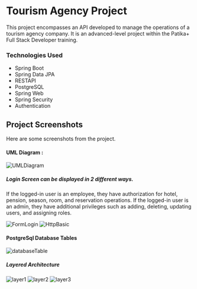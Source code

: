 
# Tourism Agency Project

This project encompasses an API developed to manage the operations of a tourism agency company. It is an advanced-level project within the Patika+ Full Stack Developer training.

### Technologies Used


- Spring Boot
- Spring Data JPA
- RESTAPI
- PostgreSQL
- Spring Web
- Spring Security
- Authentication






## Project Screenshots

Here are some screenshots from the project.

#### UML Diagram :
![UMLDiagram](VetProgram/images/umlDiagram.png)

##### Login Screen can be displayed in 2 different ways.
If the logged-in user is an employee, they have authorization for hotel, pension, season, room, and reservation operations. If the logged-in user is an admin, they have additional privileges such as adding, deleting, updating users, and assigning roles.

![FormLogin](VetProgram/images/swagger1.png)
![HttpBasic](VetProgram/images/swagger2.png)

#### PostgreSql Database Tables
![databaseTable](VetProgram/images/swagger1.png)

##### Layered Architecture
![layer1](VetProgram/images/layer1.png)
![layer2](VetProgram/images/layer2.png)
![layer3](VetProgram/images/layer2.png)






